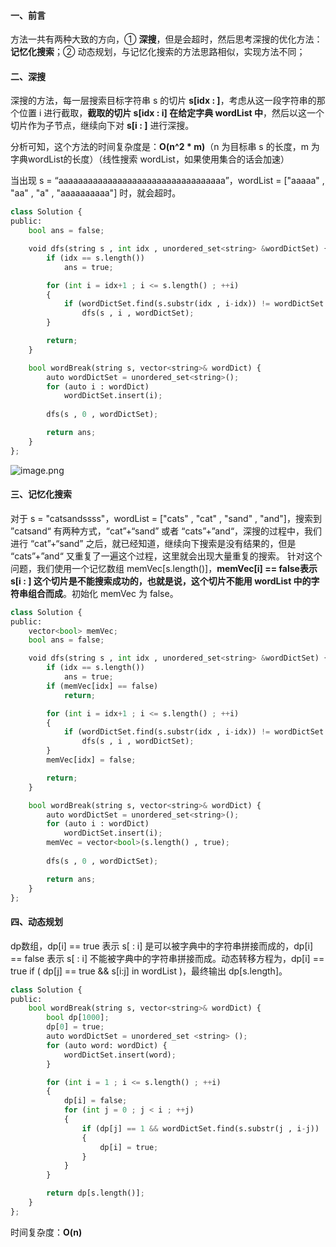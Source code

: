 #### 一、前言

方法一共有两种大致的方向，① **深搜**，但是会超时，然后思考深搜的优化方法：**记忆化搜索**；② 动态规划，与记忆化搜索的方法思路相似，实现方法不同；

#### 二、深搜

深搜的方法，每一层搜索目标字符串 s 的切片 **s[idx : ]**，考虑从这一段字符串的那个位置 i 进行截取，**截取的切片 s[idx : i] 在给定字典 wordList 中**，然后以这一个切片作为子节点，继续向下对 **s[i : ]** 进行深搜。

分析可知，这个方法的时间复杂度是：**O(n^2 * m)**（n 为目标串 s 的长度，m 为字典wordList的长度）（线性搜索 wordList，如果使用集合的话会加速）

当出现 s = “aaaaaaaaaaaaaaaaaaaaaaaaaaaaaaaaaa”，wordList = ["aaaaa" , "aa" , "a" , "aaaaaaaaaa"] 时，就会超时。

~~~python
class Solution {
public:
    bool ans = false;

    void dfs(string s , int idx , unordered_set<string> &wordDictSet) {
        if (idx == s.length())
            ans = true;

        for (int i = idx+1 ; i <= s.length() ; ++i)
        {
            if (wordDictSet.find(s.substr(idx , i-idx)) != wordDictSet.end())
                dfs(s , i , wordDictSet);
        }

        return;
    }

    bool wordBreak(string s, vector<string>& wordDict) {
        auto wordDictSet = unordered_set<string>();
        for (auto i : wordDict)
            wordDictSet.insert(i);
        
        dfs(s , 0 , wordDictSet);

        return ans;
    }
};
~~~

![image.png](https://i.loli.net/2020/08/28/itEPmMXAyRoklde.png)

#### 三、记忆化搜索

对于 s = "catsandssss"，wordList = ["cats" , "cat" , "sand" , "and"]，搜索到 ”catsand“ 有两种方式，“cat”+“sand” 或者 “cats”+”and“，深搜的过程中，我们进行 “cat”+“sand”  之后，就已经知道，继续向下搜索是没有结果的，但是 “cats”+”and“ 又重复了一遍这个过程，这里就会出现大量重复的搜索。
针对这个问题，我们使用一个记忆数组 memVec[s.length()]，**memVec[i] == false表示 s[i : ] 这个切片是不能搜索成功的，也就是说，这个切片不能用 wordList 中的字符串组合而成**。初始化 memVec 为 false。

~~~python
class Solution {
public:
    vector<bool> memVec;
    bool ans = false;

    void dfs(string s , int idx , unordered_set<string> &wordDictSet) {
        if (idx == s.length())
            ans = true;
        if (memVec[idx] == false)
            return;

        for (int i = idx+1 ; i <= s.length() ; ++i)
        {
            if (wordDictSet.find(s.substr(idx , i-idx)) != wordDictSet.end())
                dfs(s , i , wordDictSet);
        }
        memVec[idx] = false;

        return;
    }

    bool wordBreak(string s, vector<string>& wordDict) {
        auto wordDictSet = unordered_set<string>();
        for (auto i : wordDict)
            wordDictSet.insert(i);
        memVec = vector<bool>(s.length() , true);
        
        dfs(s , 0 , wordDictSet);

        return ans;
    }
};
~~~

#### 四、动态规划

dp数组，dp[i] == true 表示 s[ : i] 是可以被字典中的字符串拼接而成的，dp[i] == false 表示 s[ : i] 不能被字典中的字符串拼接而成。动态转移方程为，dp[i] == true if ( dp[j] == true && s[i:j] in wordList )，最终输出 dp[s.length]。

~~~python
class Solution {
public:
    bool wordBreak(string s, vector<string>& wordDict) {
        bool dp[1000];
        dp[0] = true;
        auto wordDictSet = unordered_set <string> ();
        for (auto word: wordDict) {
            wordDictSet.insert(word);
        }

        for (int i = 1 ; i <= s.length() ; ++i)
        {
        	dp[i] = false;
            for (int j = 0 ; j < i ; ++j)
            { 
                if (dp[j] == 1 && wordDictSet.find(s.substr(j , i-j)) != wordDictSet.end())
                {
                    dp[i] = true;
                }
            }
        }

        return dp[s.length()];
    }
};
~~~

 时间复杂度：**O(n)**